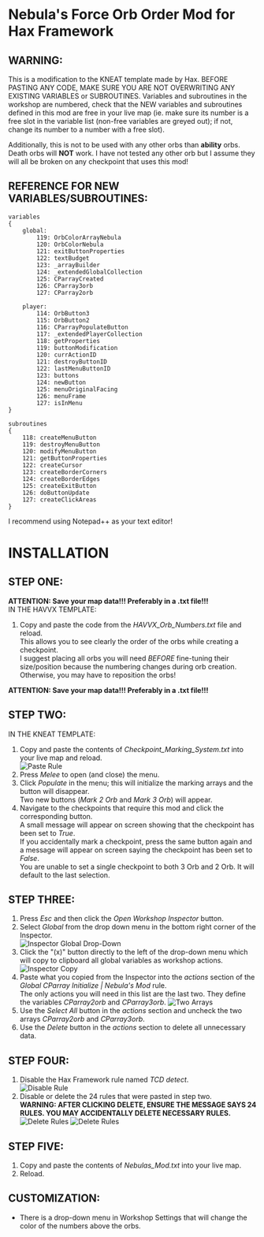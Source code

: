 # Nebula's Force Orb Order Mod for Hax Framework

## **WARNING:** 
This is a modification to the KNEAT template made by Hax. BEFORE PASTING ANY CODE, MAKE SURE YOU ARE NOT OVERWRITING ANY EXISTING VARIABLES or SUBROUTINES. 
Variables and subroutines in the workshop are numbered, check that the NEW variables and subroutines defined in this mod are free in your live map (ie. make sure its number is a free slot in the variable list (non-free variables are greyed out); if not, change its number to a number with a free slot).

Additionally, this is not to be used with any other orbs than **ability** orbs. Death orbs will **NOT** work. I have not tested any other orb but I assume they will all be broken on any checkpoint that uses this mod!  

## REFERENCE FOR NEW VARIABLES/SUBROUTINES:
```
variables
{
	global:
		119: OrbColorArrayNebula
		120: OrbColorNebula
		121: exitButtonProperties
		122: textBudget
		123: _arrayBuilder
		124: _extendedGlobalCollection
		125: CParrayCreated
		126: CParray3orb
		127: CParray2orb	

	player:
		114: OrbButton3
		115: OrbButton2
		116: CParrayPopulateButton
		117: _extendedPlayerCollection
		118: getProperties
		119: buttonModification
		120: currActionID
		121: destroyButtonID
		122: lastMenuButtonID
		123: buttons
		124: newButton
		125: menuOriginalFacing
		126: menuFrame
		127: isInMenu
}

subroutines
{
	118: createMenuButton
	119: destroyMenuButton
	120: modifyMenuButton
	121: getButtonProperties
	122: createCursor
	123: createBorderCorners
	124: createBorderEdges
	125: createExitButton
	126: doButtonUpdate
	127: createClickAreas
}
```

I recommend using Notepad++ as your text editor!

# INSTALLATION

## STEP ONE: 
**ATTENTION: Save your map data!!! Preferably in a .txt file!!!**  
IN THE HAVVX TEMPLATE:  
1. Copy and paste the code from the *HAVVX_Orb_Numbers.txt* file and reload.  
This allows you to see clearly the order of the orbs while creating a checkpoint.  
I suggest placing all orbs you will need *BEFORE* fine-tuning their size/position because the numbering changes during orb creation.  
Otherwise, you may have to reposition the orbs!  

**ATTENTION: Save your map data!!! Preferably in a .txt file!!!**  

## STEP TWO:
IN THE KNEAT TEMPLATE:
1. Copy and paste the contents of *Checkpoint_Marking_System.txt* into your live map and reload.  
![Paste Rule](images/PasteRule.jpg)
2. Press *Melee* to open (and close) the menu.  
3. Click *Populate* in the menu; this will initialize the marking arrays and the button will disappear.  
Two new buttons (*Mark 2 Orb* and *Mark 3 Orb*) will appear.  
4. Navigate to the checkpoints that require this mod and click the corresponding button.  
A small message will appear on screen showing that the checkpoint has been set to *True*.  
If you accidentally mark a checkpoint, press the same button again and a message will appear on screen saying the checkpoint has been set to *False*.  
You are unable to set a single checkpoint to both 3 Orb and 2 Orb. It will default to the last selection.  

## STEP THREE: 
1. Press *Esc* and then click the *Open Workshop Inspector* button.  
2. Select *Global* from the drop down menu in the bottom right corner of the Inspector.  
![Inspector Global Drop-Down](images/InspectorGlobal.jpg)
3. Click the "(x)" button directly to the left of the drop-down menu which will copy to clipboard all global variables as workshop actions.  
![Inspector Copy](images/CopyInspector.jpg)
4. Paste what you copied from the Inspector into the *actions* section of the *Global CParray Initialize | Nebula's Mod* rule.    
The only actions you will need in this list are the last two. They define the variables *CParray2orb* and *CParray3orb*.
![Two Arrays](images/TwoArrays.jpg)
5. Use the *Select All* button in the *actions* section and uncheck the two arrays *CParray2orb* and *CParray3orb*.  
6. Use the *Delete* button in the *actions* section to delete all unnecessary data.


## STEP FOUR:  
1. Disable the Hax Framework rule named *TCD detect*.   
![Disable Rule](images/DisableRule.jpg)
2. Disable or delete the 24 rules that were pasted in step two.  
**WARNING: AFTER CLICKING DELETE, ENSURE THE MESSAGE SAYS 24 RULES. YOU MAY ACCIDENTALLY DELETE NECESSARY RULES.**
![Delete Rules](images/DeleteRules.jpg)
![Delete Rules](images/Delete24.png)

## STEP FIVE:  
1. Copy and paste the contents of *Nebulas_Mod.txt* into your live map.   
2. Reload.

## CUSTOMIZATION:
- There is a drop-down menu in Workshop Settings that will change the color of the numbers above the orbs.


